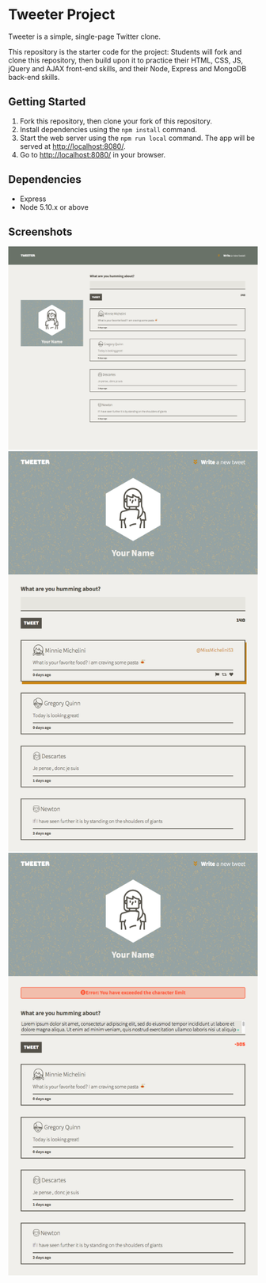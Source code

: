 # Tweeter Project

Tweeter is a simple, single-page Twitter clone.

This repository is the starter code for the project: Students will fork and clone this repository, then build upon it to practice their HTML, CSS, JS, jQuery and AJAX front-end skills, and their Node, Express and MongoDB back-end skills.

## Getting Started

1. Fork this repository, then clone your fork of this repository.
2. Install dependencies using the `npm install` command.
3. Start the web server using the `npm run local` command. The app will be served at <http://localhost:8080/>.
4. Go to <http://localhost:8080/> in your browser.

## Dependencies

- Express
- Node 5.10.x or above

## Screenshots

!["Screenshot of main page (desktop view)"](https://github.com/mafe-rnanda/tweeter/blob/master/docs/responsive-design-desktop-layout.png?raw=true)
!["Screenshot of hovering over a composed tweet (tablet view)"](https://github.com/mafe-rnanda/tweeter/blob/master/docs/hovering-over-tweet.png?raw=true)
!["Screenshot of error message displaying (tablet view)"](https://github.com/mafe-rnanda/tweeter/blob/master/docs/display-error-message.png?raw=true)